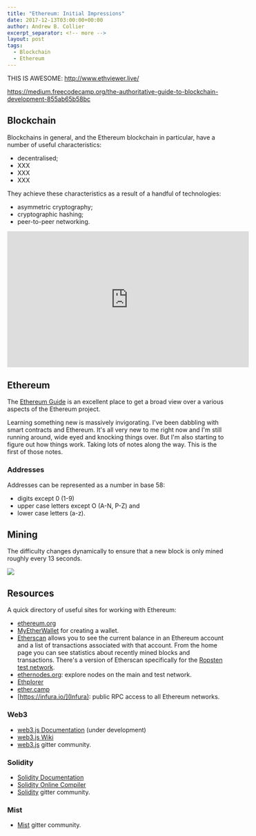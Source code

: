```yaml
---
title: "Ethereum: Initial Impressions"
date: 2017-12-13T03:00:00+00:00
author: Andrew B. Collier
excerpt_separator: <!-- more -->
layout: post
tags:
  - Blockchain
  - Ethereum
---
```


THIS IS AWESOME: http://www.ethviewer.live/

https://medium.freecodecamp.org/the-authoritative-guide-to-blockchain-development-855ab65b58bc

## Blockchain

Blockchains in general, and the Ethereum blockchain in particular, have a number of useful characteristics:

- decentralised;
- XXX
- XXX
- XXX

They achieve these characteristics as a result of a handful of technologies:

- asymmetric cryptography;
- cryptographic hashing;
- peer-to-peer networking.

<iframe width="560" height="315" src="https://www.youtube.com/embed/k53LUZxUF50" frameborder="0" gesture="media" allow="encrypted-media" allowfullscreen></iframe>

## Ethereum

The [Ethereum Guide](https://ethereum-homestead.readthedocs.io/en/latest/) is an excellent place to get a broad view over a various aspects of the Ethereum project.

Learning something new is massively invigorating. I've been dabbling with smart contracts and Ethereum. It's all very new to me right now and I'm still running around, wide eyed and knocking things over. But I'm also starting to figure out how things work. Taking lots of notes along the way. This is the first of those notes.

### Addresses

Addresses can be represented as a number in base 58:

- digits except 0 (1-9)
- upper case letters except O (A-N, P-Z) and
- lower case letters (a-z).

## Mining

The difficulty changes dynamically to ensure that a new block is only mined roughly every 13 seconds.

<a href="https://etherscan.io/chart/blocktime"><img src="{{ site.baseurl }}/static/img/2017/12/ethereum-block-mining-time.png" /></a>

## Resources

A quick directory of useful sites for working with Ethereum:

- [ethereum.org](https://ethereum.org/)
- [MyEtherWallet](https://www.myetherwallet.com/) for creating a wallet.
- [Etherscan](https://etherscan.io/) allows you to see the current balance in an Ethereum account and a list of transactions associated with that account. From the home page you can see statistics about recently mined blocks and transactions. There's a version of Etherscan specifically for the [Ropsten test network](https://ropsten.etherscan.io/).
- [ethernodes.org](https://ethernodes.org/): explore nodes on the main and test network.
- [Ethplorer](https://ethplorer.io/)
- [ether.camp](https://live.ether.camp/)
- [https://infura.io/](Infura): public RPC access to all Ethereum networks.

### Web3

- [web3.js Documentation](http://web3js.readthedocs.io/en/1.0/) (under development)
- [web3.js Wiki](https://github.com/ethereum/wiki/wiki/JavaScript-API)
- [web3.js](https://gitter.im/ethereum/web3.js) gitter community.

### Solidity

- [Solidity Documentation](http://solidity.readthedocs.io/en/latest/index.html)
- [Solidity Online Compiler](https://ethereum.github.io/browser-solidity/)
- [Solidity](https://gitter.im/ethereum/solidity) gitter community.

### Mist

- [Mist](https://gitter.im/ethereum/mist) gitter community.
